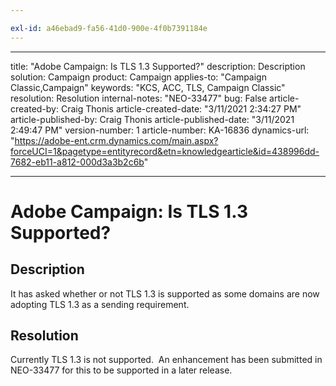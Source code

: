 ```yaml
---

exl-id: a46ebad9-fa56-41d0-900e-4f0b7391184e
---
```

---
title: "Adobe Campaign: Is TLS 1.3 Supported?"
description: Description
solution: Campaign
product: Campaign
applies-to: "Campaign Classic,Campaign"
keywords: "KCS, ACC, TLS, Campaign Classic"
resolution: Resolution
internal-notes: "NEO-33477"
bug: False
article-created-by: Craig Thonis
article-created-date: "3/11/2021 2:34:27 PM"
article-published-by: Craig Thonis
article-published-date: "3/11/2021 2:49:47 PM"
version-number: 1
article-number: KA-16836
dynamics-url: "https://adobe-ent.crm.dynamics.com/main.aspx?forceUCI=1&pagetype=entityrecord&etn=knowledgearticle&id=438996dd-7682-eb11-a812-000d3a3b2c6b"

---
# Adobe Campaign: Is TLS 1.3 Supported?

## Description


It has asked whether or not TLS 1.3 is supported as some domains are now adopting TLS 1.3 as a sending requirement.


## Resolution


Currently TLS 1.3 is not supported.  An enhancement has been submitted in NEO-33477 for this to be supported in a later release.
